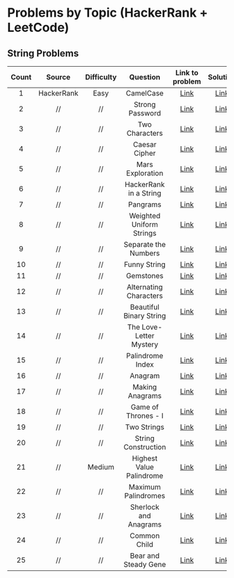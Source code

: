 # Problems by Topic (HackerRank + LeetCode)
## String Problems
|**Count**|**Source**| **Difficulty** | **Question** | **Link to problem** | **Solution**  
|:---:|:---:|:---:|:---:|:---:|:---:|
|1|HackerRank|Easy| CamelCase | [Link](https://www.hackerrank.com/challenges/camelcase?isFullScreen=true) | [Link]()
|2|//|//|Strong Password|[Link](https://www.hackerrank.com/challenges/strong-password/problem?isFullScreen=true)|[Link]()|
|3|//|//|Two Characters|[Link](https://www.hackerrank.com/challenges/two-characters/problem?isFullScreen=true)|[Link]()|
|4|//|//|Caesar Cipher|[Link](https://www.hackerrank.com/challenges/caesar-cipher-1/problem?isFullScreen=true)|[Link]()|
|5|//|//|Mars Exploration|[Link](https://www.hackerrank.com/challenges/mars-exploration/problem?isFullScreen=true)|[Link]()|
|6|//|//|HackerRank in a String|[Link](https://www.hackerrank.com/challenges/hackerrank-in-a-string/problem?isFullScreen=true)|[Link]()|
|7|//|//|Pangrams|[Link](https://www.hackerrank.com/challenges/pangrams/problem?isFullScreen=true)|[Link]()|
|8|//|//|Weighted Uniform Strings|[Link](https://www.hackerrank.com/challenges/weighted-uniform-string/problem?isFullScreen=true)|[Link]()|
|9|//|//|Separate the Numbers|[Link](https://www.hackerrank.com/challenges/separate-the-numbers/problem?isFullScreen=true)|[Link]()|
|10|//|//|Funny String|[Link](https://www.hackerrank.com/challenges/funny-string/problem?isFullScreen=true)|[Link]()|
|11|//|//|Gemstones|[Link](https://www.hackerrank.com/challenges/gem-stones/problem?isFullScreen=true)|[Link]()|
|12|//|//|Alternating Characters|[Link](https://www.hackerrank.com/challenges/alternating-characters/problem?isFullScreen=true)|[Link]()|
|13|//|//|Beautiful Binary String|[Link](https://www.hackerrank.com/challenges/beautiful-binary-string/problem?isFullScreen=true)|[Link]()|
|14|//|//|The Love-Letter Mystery|[Link](https://www.hackerrank.com/challenges/the-love-letter-mystery/problem?isFullScreen=true)|[Link]()|
|15|//|//|Palindrome Index|[Link](https://www.hackerrank.com/challenges/palindrome-index/problem?isFullScreen=true)|[Link]()|
|16|//|//|Anagram|[Link](https://www.hackerrank.com/challenges/anagram/problem?isFullScreen=true)|[Link]()|
|17|//|//|Making Anagrams|[Link](https://www.hackerrank.com/challenges/making-anagrams/problem?isFullScreen=true)|[Link]()|
|18|//|//|Game of Thrones - I|[Link](https://www.hackerrank.com/challenges/game-of-thrones/problem?isFullScreen=true)|[Link]()|
|19|//|//|Two Strings|[Link](https://www.hackerrank.com/challenges/two-strings/problem?isFullScreen=true)|[Link]()|
|20|//|//|String Construction|[Link](https://www.hackerrank.com/challenges/string-construction/problem?isFullScreen=true)|[Link]()|
|21|//|Medium|Highest Value Palindrome|[Link](https://www.hackerrank.com/challenges/richie-rich/problem?isFullScreen=true)|[Link]()|
|22|//|//|Maximum Palindromes|[Link](https://www.hackerrank.com/challenges/richie-rich/problem?isFullScreen=true)|[Link]()|
|23|//|//|Sherlock and Anagrams|[Link](https://www.hackerrank.com/challenges/sherlock-and-anagrams/problem?isFullScreen=true)|[Link]()|
|24|//|//|Common Child|[Link](https://www.hackerrank.com/challenges/common-child/problem?isFullScreen=true)|[Link]()|
|25|//|//|Bear and Steady Gene|[Link](https://www.hackerrank.com/challenges/bear-and-steady-gene/problem?isFullScreen=true)|[Link]()|

